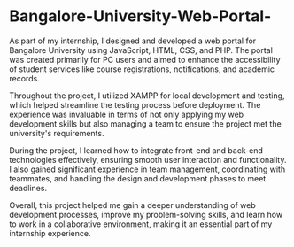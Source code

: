 # Bangalore-University-Web-Portal-

As part of my internship, I designed and developed a web portal for Bangalore University using JavaScript, HTML, CSS, and PHP. The portal was created primarily for PC users and aimed to enhance the accessibility of student services like course registrations, notifications, and academic records.

Throughout the project, I utilized XAMPP for local development and testing, which helped streamline the testing process before deployment. The experience was invaluable in terms of not only applying my web development skills but also managing a team to ensure the project met the university's requirements.

During the project, I learned how to integrate front-end and back-end technologies effectively, ensuring smooth user interaction and functionality. I also gained significant experience in team management, coordinating with teammates, and handling the design and development phases to meet deadlines.

Overall, this project helped me gain a deeper understanding of web development processes, improve my problem-solving skills, and learn how to work in a collaborative environment, making it an essential part of my internship experience.

